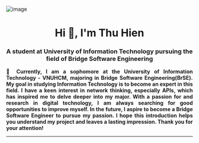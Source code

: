 ![image](https://user-images.githubusercontent.com/10498744/210012254-234538ff-d198-48aa-8964-37e6fd45d227.gif)


<h1 align="center">Hi 👋, I'm Thu Hien</h1>
<h3 align="center">A student at University of Information Technology pursuing the field of Bridge Software Engineering</h3>


<div style="text-align:justify"> <b>
🥇 Currently, I am a sophomore at the University of Information Technology - VNUHCM, majoring in Bridge Software Engineering(BrSE). My goal in studying Information Technology is to become an expert in this field. I have a keen interest in network thinking, especially APIs, which has inspired me to delve deeper into my major. With a passion for and research in digital technology, I am always searching for good opportunities to improve myself. In the future, I aspire to become a Bridge Software Engineer to pursue my passion. I hope this introduction helps you understand my project and leaves a lasting impression. Thank you for your attention!

---
